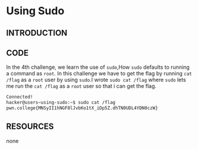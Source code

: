 # Using Sudo
## INTRODUCTION
## CODE
In the 4th challenge, we learn the use of `sudo`,How `sudo`  defaults to running a command as `root`. In this challenge we have to get the flag by running `cat /flag` as a `root` user by using `sudo`.I wrote `sudo cat /flag` where `sudo` lets me run the `cat /flag` as a `root` user so that i can get the flag.
```bash
Connected!
hacker@users~using-sudo:~$ sudo cat /flag
pwn.college{MNSyII1hNGF8lJvbKo1tX_iDp5Z.dhTN0UDL4YDN0czW}
```
## RESOURCES
none
